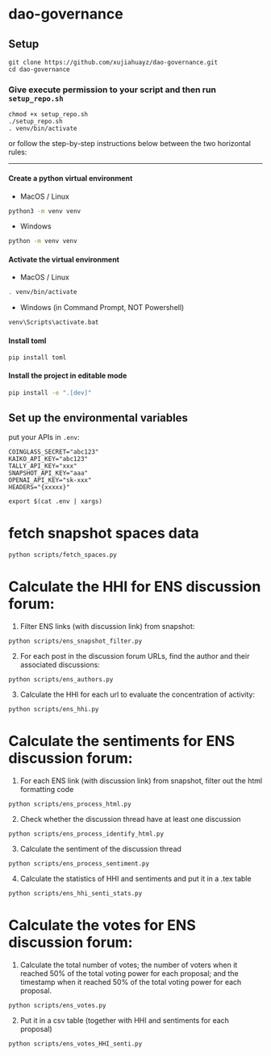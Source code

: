 # dao-governance

## Setup

```
git clone https://github.com/xujiahuayz/dao-governance.git
cd dao-governance
```

### Give execute permission to your script and then run `setup_repo.sh`

```
chmod +x setup_repo.sh
./setup_repo.sh
. venv/bin/activate
```

or follow the step-by-step instructions below between the two horizontal rules:

---

#### Create a python virtual environment

- MacOS / Linux

```bash
python3 -m venv venv
```

- Windows

```bash
python -m venv venv
```

#### Activate the virtual environment

- MacOS / Linux

```bash
. venv/bin/activate
```

- Windows (in Command Prompt, NOT Powershell)

```bash
venv\Scripts\activate.bat
```

#### Install toml

```
pip install toml
```

#### Install the project in editable mode

```bash
pip install -e ".[dev]"
```

## Set up the environmental variables

put your APIs in `.env`:

```
COINGLASS_SECRET="abc123"
KAIKO_API_KEY="abc123"
TALLY_API_KEY="xxx"
SNAPSHOT_API_KEY="aaa"
OPENAI_API_KEY="sk-xxx"
HEADERS="{xxxxx}"
```

```
export $(cat .env | xargs)
```

# fetch snapshot spaces data

```
python scripts/fetch_spaces.py
```


# Calculate the HHI for ENS discussion forum:

1. Filter ENS links (with discussion link) from snapshot:
```
python scripts/ens_snapshot_filter.py
```

2. For each post in the discussion forum URLs, find the author and their associated discussions: 
```
python scripts/ens_authors.py
```

3. Calculate the HHI for each url to evaluate the concentration of activity:
```
python scripts/ens_hhi.py
```


# Calculate the sentiments for ENS discussion forum:

1. For each ENS link (with discussion link) from snapshot, filter out the html formatting code 
```
python scripts/ens_process_html.py
```

2. Check whether the discussion thread have at least one discussion
```
python scripts/ens_process_identify_html.py
```

3. Calculate the sentiment of the discussion thread
```
python scripts/ens_process_sentiment.py
```


4. Calculate the statistics of HHI and sentiments and put it in a .tex table
```
python scripts/ens_hhi_senti_stats.py
```


# Calculate the votes for ENS discussion forum:

1. Calculate the total number of votes; the number of voters when it reached 50% of the total voting power for each proposal; and the timestamp when it reached 50% of the total voting power for each proposal.
```
python scripts/ens_votes.py
```

2. Put it in a csv table (together with HHI and sentiments for each proposal)

```
python scripts/ens_votes_HHI_senti.py
```

